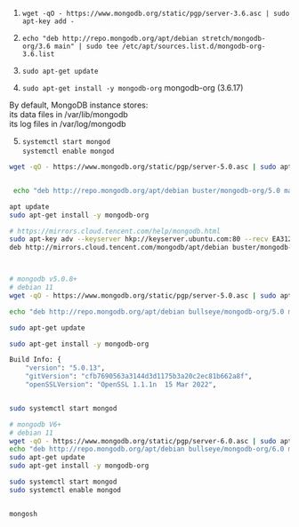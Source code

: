 1. `wget -qO - https://www.mongodb.org/static/pgp/server-3.6.asc | sudo apt-key add -`  

2. `echo "deb http://repo.mongodb.org/apt/debian stretch/mongodb-org/3.6 main" | sudo tee /etc/apt/sources.list.d/mongodb-org-3.6.list`  
3. `sudo apt-get update`  
4. `sudo apt-get install -y mongodb-org`  mongodb-org (3.6.17)  

By default, MongoDB instance stores:  
its data files in /var/lib/mongodb  
its log files in /var/log/mongodb  

5. `systemctl start mongod`  
`systemctl enable mongod`  


```sh 
wget -qO - https://www.mongodb.org/static/pgp/server-5.0.asc | sudo apt-key add -


 echo "deb http://repo.mongodb.org/apt/debian buster/mongodb-org/5.0 main" | sudo tee /etc/apt/sources.list.d/mongodb-org-5.0.list

apt update
sudo apt-get install -y mongodb-org

# https://mirrors.cloud.tencent.com/help/mongodb.html
sudo apt-key adv --keyserver hkp://keyserver.ubuntu.com:80 --recv EA312927
deb http://mirrors.cloud.tencent.com/mongodb/apt/debian buster/mongodb-org/5.0 main



# mongodb v5.0.8+
# debian 11 
wget -qO - https://www.mongodb.org/static/pgp/server-5.0.asc | sudo apt-key add -

echo "deb http://repo.mongodb.org/apt/debian bullseye/mongodb-org/5.0 main" | sudo tee /etc/apt/sources.list.d/mongodb-org-5.0.list

sudo apt-get update

sudo apt-get install -y mongodb-org

Build Info: {
    "version": "5.0.13",
    "gitVersion": "cfb7690563a3144d3d1175b3a20c2ec81b662a8f",
    "openSSLVersion": "OpenSSL 1.1.1n  15 Mar 2022",


sudo systemctl start mongod

# mongodb V6+
# debian 11
wget -qO - https://www.mongodb.org/static/pgp/server-6.0.asc | sudo apt-key add -
echo "deb http://repo.mongodb.org/apt/debian bullseye/mongodb-org/6.0 main" | sudo tee /etc/apt/sources.list.d/mongodb-org-6.0.list
sudo apt-get update
sudo apt-get install -y mongodb-org

sudo systemctl start mongod
sudo systemctl enable mongod


mongosh

```


